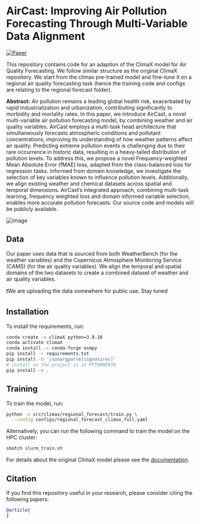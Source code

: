 
# AirCast: Improving Air Pollution Forecasting Through Multi-Variable Data Alignment
[![Paper](https://img.shields.io/badge/arXiv-2301.10343-blue)]()

This repository contains code for an adaption of the ClimaX model for Air Quality Forecasting. We follow similar structure as the original ClimaX repository. We start from the climax pre-trained model and fine-tune it on a regional air quality forecasting task (hence the training code and configs are relating to the regional forecast folder).


**Abstract:** Air pollution remains a leading global health risk, exacerbated by rapid industrialization and urbanization, contributing significantly to morbidity and mortality rates. In this paper, we introduce AirCast, a novel multi-variable air pollution forecasting model, by combining weather and air quality variables. AirCast employs a multi-task head architecture that simultaneously forecasts atmospheric conditions and pollutant concentrations, improving its understanding of how weather patterns affect air quality. Predicting extreme pollution events is challenging due to their rare occurrence in historic data, resulting in a heavy-tailed distribution of pollution levels. To address this, we propose a novel Frequency-weighted Mean Absolute Error (fMAE) loss, adapted from the class-balanced loss for regression tasks. Informed from domain knowledge, we investigate the selection of key variables known to influence pollution levels. Additionally, we align existing weather and chemical datasets across spatial and temporal dimensions. AirCast’s integrated approach, combining multi-task learning, frequency weighted loss and domain informed variable selection, enables more accurate pollution forecasts. Our source code and models will be publicly available.

![image](https://github.com/user-attachments/assets/3bdbe238-3a86-4203-a846-5f46f527ff7f)


## Data

Our paper uses data that is sourced from both WeatherBench (for the weather variables) and the Copernicus Atmosphere Monitoring Service (CAMS) (for the air quality variables). We align the temporal and spatial domains of the two datasets to create a combined dataset of weather and air quality variables. 

❗We are uploading the data somewhere for public use. Stay tuned 


## Installation
To install the requirements, run:
```bash
conda create -n climaX python=3.9.18
conda activate climaX 
conda install -c conda-forge esmpy
pip install -r requirements.txt
pip install -U 'jsonargparse[signatures]'
# install so the project is in PYTHONPATH
pip install -e .
```


## Training

To train the model, run:
```bash
python -u src/climax/regional_forecast/train.py \
  --config configs/regional_forecast_climax_full.yaml
```

Alternatively, you can run the following command to train the model on the HPC cluster:
```bash
sbatch slurm_train.sh
```




For details about the original ClimaX model please see the [documentation](https://microsoft.github.io/ClimaX).

## Citation

If you find this repository useful in your research, please consider citing the following papers:

```bibtex
@article{
}

```
  
